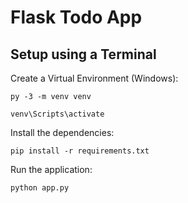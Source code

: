 # Flask Todo App

## Setup using a Terminal
Create a Virtual Environment (Windows):

    py -3 -m venv venv
    
    venv\Scripts\activate
    
Install the dependencies:

```
pip install -r requirements.txt
```

Run the application:

```
python app.py
```
